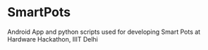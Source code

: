 # SmartPots
Android App and python scripts used for developing Smart Pots at Hardware Hackathon, IIIT Delhi
